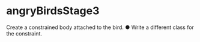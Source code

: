 # angryBirdsStage3
Create a constrained body attached to the bird. ● Write a different class for the constraint.